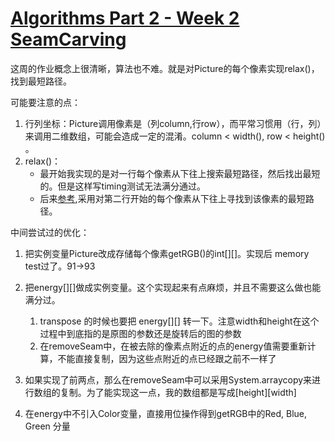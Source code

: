 # [Algorithms Part 2 - Week 2 SeamCarving](https://www.coursera.org/learn/algorithms-part2/programming/cOdkz/seam-carving/submission)

这周的作业概念上很清晰，算法也不难。就是对Picture的每个像素实现relax()，找到最短路径。

可能要注意的点：

1. 行列坐标：Picture调用像素是（列column,行row），而平常习惯用（行，列）来调用二维数组，可能会造成一定的混淆。column < width(), row < height()  。  
2. relax()：    
   * 最开始我实现的是对一行每个像素从下往上搜索最短路径，然后找出最短的。但是这样写timing测试无法满分通过。  
   * 后来[参考](http://www.shicheng0829.cn/index.php/2018/11/28/%E3%80%90algorithms-part-ii%E3%80%91week2-seam-carving/),采用对第二行开始的每个像素从下往上寻找到该像素的最短路径。
  
 中间尝试过的优化：
 
 1. 把实例变量Picture改成存储每个像素getRGB()的int[][]。实现后 memory test过了。91->93  
 
 2. 把energy[][]做成实例变量。这个实现起来有点麻烦，并且不需要这么做也能满分过。  
    1. transpose 的时候也要把 energy[][] 转一下。注意width和height在这个过程中到底指的是原图的参数还是旋转后的图的参数
    2. 在removeSeam中，在被去除的像素点附近的点的energy值需要重新计算，不能直接复制，因为这些点附近的点已经跟之前不一样了
    
3. 如果实现了前两点，那么在removeSeam中可以采用System.arraycopy来进行数组的复制。为了能实现这一点，我的数组都是写成[height][width]

4. 在energy中不引入Color变量，直接用位操作得到getRGB中的Red, Blue, Green 分量  
